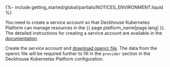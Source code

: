 {%- include getting_started/global/partials/NOTICES_ENVIRONMENT.liquid %}

You need to create a service account so that Deckhouse Kubernetes Platform can manage resources in the {{ page.platform_name[page.lang] }}. The detailed instructions for creating a service account are available in the [documentation](/documentation/v1/modules/030-cloud-provider-openstack/environment.html).

Create the service account and [download openrc file](https://docs.selectel.com/cloud/servers/tools/how_to_use_openstack_api_through_console_clients/). The data from the openrc file will be required further to fill in the `provider` section in the Deckhouse Kubernetes Platform configuration.
